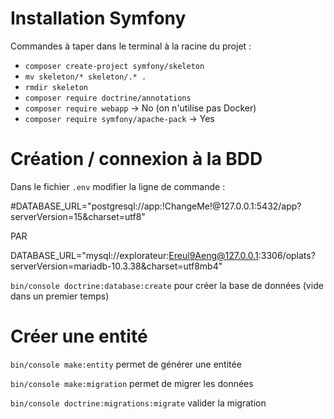 # Installation Symfony

Commandes à taper dans le terminal à la racine du projet : 

* `composer create-project symfony/skeleton`
* `mv skeleton/* skeleton/.* .`
* `rmdir skeleton`
* `composer require doctrine/annotations`
* `composer require webapp` -> No (on n'utilise pas Docker)
* `composer require symfony/apache-pack` -> Yes


# Création / connexion à la BDD

Dans le fichier `.env` modifier la ligne de commande : 

#DATABASE_URL="postgresql://app:!ChangeMe!@127.0.0.1:5432/app?serverVersion=15&charset=utf8"

PAR 

DATABASE_URL="mysql://explorateur:Ereul9Aeng@127.0.0.1:3306/oplats?serverVersion=mariadb-10.3.38&charset=utf8mb4"

`bin/console doctrine:database:create` pour créer la base de données (vide dans un premier temps)

# Créer une entité

`bin/console make:entity` permet de générer une entitée

`bin/console make:migration` permet de migrer les données

`bin/console doctrine:migrations:migrate` valider la migration




